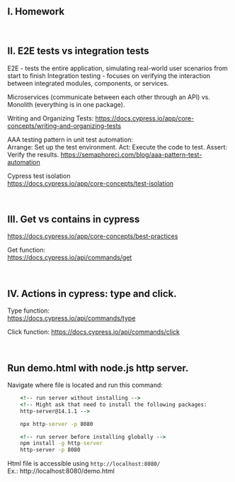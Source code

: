 ## I. Homework

<br>

## II. E2E tests vs integration tests

E2E - tests the entire application, simulating real-world user scenarios from start to finish
Integration testing - focuses on verifying the interaction between integrated modules, components, or services.

Microservices (communicate between each other through an API) vs. Monolith (everything is in one package).

Writing and Organizing Tests:
https://docs.cypress.io/app/core-concepts/writing-and-organizing-tests

AAA testing pattern in unit test automation:  
    Arrange: Set up the test environment.
    Act: Execute the code to test.
    Assert: Verify the results. 
    https://semaphoreci.com/blog/aaa-pattern-test-automation  

Cypress test isolation  
https://docs.cypress.io/app/core-concepts/test-isolation  



<br>

## III. Get vs contains in cypress

https://docs.cypress.io/app/core-concepts/best-practices  

Get function:  
https://docs.cypress.io/api/commands/get 

<br>

## IV. Actions in cypress: type and click.

Type function:  
https://docs.cypress.io/api/commands/type  


Click function:
https://docs.cypress.io/api/commands/click

<br>



## Run demo.html with node.js http server.  
Navigate where file is located and run this command:
```cmd
    <!-- run server without installing -->
    <!-- Might ask that need to install the following packages:
    http-server@14.1.1 -->

    npx http-server -p 8080

    <!-- run server before installing globally -->
    npm install -g http-server
    http-server -p 8080
```
Html file is accessible using `http://localhost:8080/`  
Ex.: http://localhost:8080/demo.html  